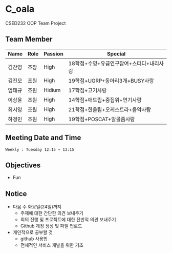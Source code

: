 # C_oala
CSED232 OOP Team Project

## Team Member

|Name|Role|Passion|Special|
|----|----|-------|-------|
|김찬영|조장|High|18학점+수영+유급연구참여+스터디+내리사랑|
|김진모|조원|High|19학점+UGRP+동아리3개+BUSY사랑|
|엄태규|조원|Hidium|17학점+고기사랑|
|이상윤|조원|High|14학점+애드립+중집위+연기사랑|
|최서영|조원|High|21학점+한울림+오케스트라+음악사랑|
|하경민|조원|High|19학점+POSCAT+알골즘사랑|


## Meeting Date and Time

```
Weekly : Tuesday 12:15 ~ 13:15
```

## Objectives
* Fun
 
## Notice
- 다음 주 화요일(24일)까지
   - 주제에 대한 간단한 의견 보내주기
   - 회의 진행 및 프로젝트에 대한 전반적 의견 보내주기
   - Github 계정 생성 및 파일 업로드
- 개인적으로 공부할 것
   - github 사용법
   - 전체적인 서비스 개발을 위한 기초
